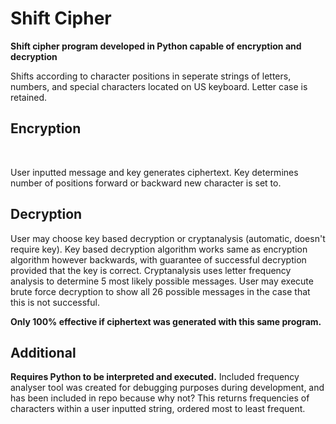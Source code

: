 # Shift Cipher
<p><strong>Shift cipher program developed in Python capable of encryption and decryption</strong></p>
<p>Shifts according to character positions in seperate strings of letters, numbers, and special characters located on US keyboard.  Letter case is retained.</p>
<h2>Encryption</h2><br>
<p>User inputted message and key generates ciphertext.  Key determines number of positions forward or backward new character is set to.</p>
<h2>Decryption</h2>
<p>User may choose key based decryption or cryptanalysis (automatic, doesn't require key).  Key based decryption algorithm works same as encryption algorithm however backwards, with guarantee of successful decryption provided that the key is correct.  Cryptanalysis uses letter frequency analysis to determine 5 most likely possible messages.  User may execute brute force decryption to show all 26 possible messages in the case that this is not successful.</p>
<p><b>Only 100% effective if ciphertext was generated with this same program.</b></p>
<h2>Additional</h2>
<p><b>Requires Python to be interpreted and executed.</b>  Included frequency analyser tool was created for debugging purposes during development, and has been included in repo because why not?  This returns frequencies of characters within a user inputted string, ordered most to least frequent.

